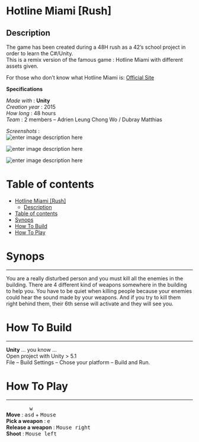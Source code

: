 <html>
<head>
<meta charset="utf-8">
<meta name="viewport" content="width=device-width, initial-scale=1.0">
<link rel="stylesheet" href="https://stackedit.io/res-min/themes/base.css" />
<script type="text/javascript" src="https://cdn.mathjax.org/mathjax/latest/MathJax.js?config=TeX-AMS_HTML"></script>
</head>
<body><div class="container"><h1 id="hotline-miami-rush"><strong>Hotline Miami [Rush]</strong></h1>



<h2 id="description">Description</h2>

<p>The game has been created during a 48H rush as a 42’s school project in order to learn the C#/Unity. <br>
This is a remix version of the famous game : Hotline Miami with different assets given.</p>

<p>For those who don’t know what Hotline Miami is: <a href="http://www.hotlinemiami.com">Official Site</a></p>

<p><strong>Specifications</strong></p>

<p><em>Made with</em> : <strong>Unity</strong> <br>
<em>Creation year</em> : 2015 <br>
<em>How long</em> : 48 hours <br>
<em>Team</em> : 2 members – Adrien Leung Chong Wo / Dubray Matthias</p>

<p><em>Screenshots</em> :  <br>
<img src="http://matthiasdubray.com/screenshots/HM.PNG" alt="enter image description here" title=""></p>

<p><img src="http://matthiasdubray.com/screenshots/HM3.PNG" alt="enter image description here" title=""></p>

<p><img src="http://matthiasdubray.com/screenshots/HM4.PNG" alt="enter image description here" title=""></p>

<h1 id="table-of-contents">Table of contents</h1>

<p><div class="toc">
<ul>
<li><a href="#hotline-miami-rush">Hotline Miami [Rush]</a><ul>
<li><a href="#description">Description</a></li>
</ul>
</li>
<li><a href="#table-of-contents">Table of contents</a></li>
<li><a href="#synops">Synops</a></li>
<li><a href="#how-to-build">How To Build</a></li>
<li><a href="#how-to-play">How To Play</a></li>
</ul>
</div>
</p>



<h1 id="synops">Synops</h1>

<hr>

<p>You are a really disturbed person and you must kill all the enemies in the building. There are 4 different kind of weapons somewhere in the building to help you. You have to be quiet when killing people because your enemies could hear the sound made by your weapons. And if you try to kill them right behind them, their 6th sense will activate and they will see you.</p>



<h1 id="how-to-build">How To Build</h1>

<hr>

<p><strong>Unity</strong> …  you know …  <br>
Open project with Unity &gt; 5.1 <br>
File – Build Settings – Chose your platform – Build and Run.</p>



<h1 id="how-to-play">How To Play</h1>

<hr>

<p>&nbsp;&nbsp;&nbsp;&nbsp;&nbsp;&nbsp;&nbsp;&nbsp;&nbsp;&nbsp;&nbsp;&nbsp;&nbsp;&nbsp;&nbsp;&nbsp;<kbd>w</kbd> <br>
<strong>Move</strong> : <kbd>a</kbd><kbd>s</kbd><kbd>d</kbd> + <kbd>Mouse</kbd> <br>
<strong>Pick a weapon</strong> : <kbd>e</kbd> <br>
<strong>Release a weapon</strong> : <kbd>Mouse right</kbd> <br>
<strong>Shoot</strong> : <kbd>Mouse left</kbd></p></div></body>
</html>
